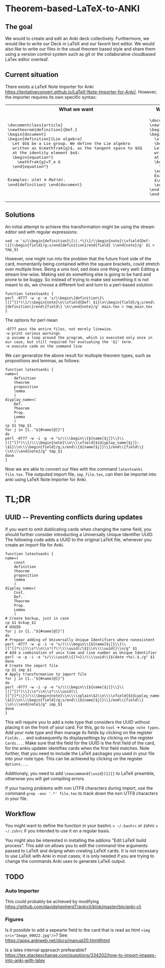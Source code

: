 # Theorem-based-LaTeX-to-ANKI
## The goal
We would to create and edit an Anki deck collectively. Furthermore, we would like to write our Deck in LaTeX and our favorit text editor. 
We would also like to write our files in the usual theorem based style and share them using a version control system such as git or the collaborative cloudbased LaTex editor overleaf.

## Current situation
There exists a LaTeX Note Importer for Anki https://tentativeconvert.github.io/LaTeX-Note-Importer-for-Anki/.
However, the importer requires its own specific syntax:

<table>
<tr>
<th>
What we want
</th>
<th>
What the LaTeX Note Importer for Anki can process
</th>
</tr>

<tr>
<td>
<pre>
\documentclass{article}
\newtheorem{definition}{Def.}
\begin{document}
\begin{definition}[Lie algebra]
  Let $G$ be a Lie group. We define the Lie algebra
  written as $\mathfrak{g}$, as the tangent space to $G$ 
  at the identity element $e$:
  \begin{equation*}
    \mathfrak{g}=T_e G
  \end{equation*}

  Examples:
  $\mathfrak{gl}(m) \equiv Mat(m)$.
\end{definition}
\end{document}
</pre>
</td>

<td>
<pre>
\documentclass{article}
\newtheorem{definition}{Def.}
\begin{document}
\begin{note}
  \xfield{Lie algebra}
  \begin{field}
  Let $G$ be a Lie group. We define the Lie algebra
  written as $\mathfrak{g}$, as the tangent space to $G$ 
  at the identity element $e$:
  \begin{equation*}
    \mathfrak{g}=T_e G
  \end{equation*}
  Examples:
  $\mathfrak{gl}(m) \equiv Mat(m)$.
  \end{field}
\end{note}
\end{document}
</pre>
</td>

</tr>
</table>

## Solutions
An initial attempt to achieve this transformation might be using the stream editor sed with regular expressions:
```
sed -e 's/\\begin{definition}\[\(.*\)\]/\\begin{note}\\xfield{Def: \1}\\begin{field}/g;s/end{definition}/end{field} \\end{note}/g' $1 > tmp_$1
```
However, one might run into the problem that the future front side of the card, momentarily being contained within the square brackets, could stretch over multiple lines. Being a unix tool, sed does one thing very well: Editing a stream line-wise. Making sed do something else is going to be hard and prone to be buggy. So instead of trying to make sed something it is not meant to do, we choose a different tool and turn to a perl-based solution:
```
function latextoanki {
perl -0777 -w -p -e 's/\\begin\{definition\}\[([^]]*)\]/\\begin{note}\n\\xfield{Def: $1}\n\\begin{field}/g;s/end\{definition\}/end\{field\} \n\\end{note}/g' main.tex > tmp_main.tex
}
```
The options for perl mean
```
-0777 pass the entire files, not merely linewise.
-w print various warnings
-p assume a loop around the program, which is executed only once in our case, but still required for evaluating the '$1' term.
-e execute code on the command line
```

We can generalize the above result for multople theorem types, such as propositions and lemmas, as follows:
```
function latextoanki {
name=(
    definition
    theorem
    proposition
    lemma
    )
diyplay_name=(
    Def.
    Theorem
    Prop.
    Lemma
    )
cp $1 tmp_$1
for j in {1.."${#name[@]}"}
do
perl -0777 -w -i -p -e "s/\\\\begin\\{${name[$j]}\\}\\[([^]]*)\\]/\\\\begin{note}\\n\\\\xfield{${diyplay_name[$j]}: \$1}\\n\\\\begin{field}/g;s/end\\{${name[$j]}\\}/end\\{field\\} \\n\\\\end{note}/g" tmp_$1
done
}
```
Now we are able to convert our files with the command `latextoanki file.tex`. The outputed import file, `imp_file.tex`, can then be importet into anki using LaTeX Note Importer for Anki.

# TL;DR
## UUID -- Preventing conflicts during updates
If you want to omit dublicating cards when changing the name field, you should further consider introducting a Universally Unique Identifier UUID.
The following code adds a UUID to the original LaTeX file, whenever you create an import file for Anki. 
```
function latextoanki {
name=(
    const
    definition
    theorem
    proposition
    lemma
    )
diyplay_name=(
	Cnst.
    Def.
    Theorem
    Prop.
    Lemma
    )
# Create backup, just in case
cp $1 bckup_$1
# UUUID
for j in {1.."${#name[@]}"}
do
# Prepear adding of Universally Unique Identifiers where nonexistent
perl -0777 -w -p -i -e "s/(\\\\begin\\{${name[$j]}\\}\\[[^]]*\\])\\s*\\n\\s*(?\!\\\\uuid)/\$1\\n\\\\uuid{}\\n/g" $1
# Add a combination of unix time and line number as Unique Identifier
perl -w -p -i -e "s/\\\\uuid\\{(?=})/\\\\uuid\\{$(date +%s).$./g" $1
done
# Create the import file
cp $1 imp_$1
# Apply transformation to import file
for j in {1.."${#name[@]}"}
do
perl -0777 -w -i -p -e "s/\\\\begin\\{${name[$j]}\\}\\[([^]]*)\\]\\s*\\n\\s*\\\\uuid(\\{[^}]*\\})/\\\\begin{note}\\n\\\\xplain\$2\\n\\\\xfield{${diyplay_name[$j]}: \$1}\\n\\\\begin{field}/g;s/end\\{${name[$j]}\\}/end\\{field\\} \\n\\\\end{note}/g" imp_$1
done
}
```
This will require you to add a note type that considers the UUID without placing it on the front of your card. For this, go to `tool` -> `Manage note types`. Add your note type and then manage its fields by clicking on the register `Fields...` and subsequently its displaysettings by clicking on the register `Cards...`. Make sure that the field for the UUID is the first field of the card, for the ankis updater identifies cards when the first field matches. Note further, that you need to include the LaTeX packages you used in your file into your note type. This can be achieved by clicking on the register `Options...`.

Additionaly, you need to add `\newcommand{\uuid}[1]{}` to LaTeX preamble, otherwise you will get compiling errors.

If your having problems with non UTF8 characters during import, use the command `grep -axv '.*' file.tex` to track down the non UTF8 characters in your file.

## Workflow
You might want to define the function in your bashrc `v ~/.bashrc` or zshrc `v ~/.zshrc` if you intended to use it on a regular basis.


You might also be interested in installing the addons "Edit LaTeX build process". This add-on allows you to edit the command-line arguments passed to LaTeX and dvipng when creating LaTeX cards. It is not necessary to use LaTeX with Anki in most cases; it is only needed if you are trying to change the commands Anki uses to generate LaTeX output.


## TODO
### Auto Importer
This could probably be achieved by modifying
https://github.com/davidshepherd7/ankicli/blob/master/bin/anki-cli

### Figures
Is it possible to add a sepearte field to the card that is read as html `<img src="Image_00022.jpg"/>`?
See:
https://apps.ankiweb.net/docs/manual20.html#html

Is a latex internal approach prefearable?
https://tex.stackexchange.com/questions/334202/how-to-import-images-into-anki-with-latex
